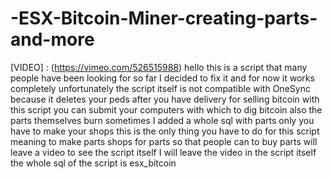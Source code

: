 # -ESX-Bitcoin-Miner-creating-parts-and-more
[VIDEO] : (https://vimeo.com/526515988)
hello this is a script that many people have been looking for so far I decided to fix it and for now it works completely unfortunately the script itself is not compatible with OneSync because it deletes your peds after you have delivery for selling bitcoin with this script you can submit your computers with which to dig bitcoin also the parts themselves burn sometimes I added a whole sql with parts only you have to make your shops this is the only thing you have to do for this script meaning to make parts shops for parts so that people can to buy parts will leave a video to see the script itself I will leave the video in the script itself  the whole sql of the script is esx_bitcoin
